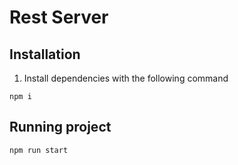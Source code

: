 # Rest Server

## Installation

1. Install dependencies with the following command
```
npm i
```

## Running project
```
npm run start
```

